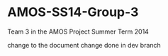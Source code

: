 AMOS-SS14-Group-3
=================

Team 3 in the AMOS Project Summer Term 2014

change to the document
change done in dev branch

